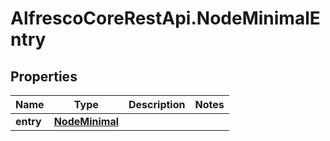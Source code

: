 # AlfrescoCoreRestApi.NodeMinimalEntry

## Properties
Name | Type | Description | Notes
------------ | ------------- | ------------- | -------------
**entry** | [**NodeMinimal**](NodeMinimal.md) |  | 


